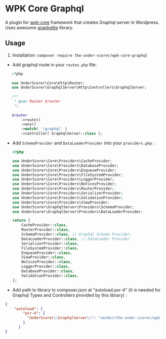 # WPK Core Graphql

A plugin for [wpk-core](https://github.com/TheUnderScorer/wpk-core) framework that creates Graphql server in Wordpress. Uses awesome [graphqlite](https://github.com/thecodingmachine/graphqlite) library.

## Usage

1. Installation:
``composer require the-under-scorer/wpk-core-graphql``

-  Add graphql route in your `routes.php` file:

```php
   <?php
   
   use UnderScorer\Core\Http\Router;
   use UnderScorer\GraphqlServer\Http\Controllers\GraphqlServer;
   
   /**
    * @var Router $router
    */
   
   $router
       ->route()
       ->any()
       ->match( '/graphql' )
       ->controller( GraphqlServer::class );
```

-  Add `SchemaProvider` and `DataLoaderProvider` into your `providers.php` :
    ```php
    <?php
    
    use UnderScorer\Core\Providers\CacheProvider;
    use UnderScorer\Core\Providers\DatabaseProvider;
    use UnderScorer\Core\Providers\EnqueueProvider;
    use UnderScorer\Core\Providers\FileSystemProvider;
    use UnderScorer\Core\Providers\LoggerProvider;
    use UnderScorer\Core\Providers\NoticesProvider;
    use UnderScorer\Core\Providers\RouterProvider;
    use UnderScorer\Core\Providers\SerializerProvider;
    use UnderScorer\Core\Providers\ValidationProvider;
    use UnderScorer\Core\Providers\ViewProvider;
    use UnderScorer\GraphqlServer\Providers\SchemaProvider;
    use UnderScorer\GraphqlServer\Providers\DataLoaderProvider;
    
    return [
        CacheProvider::class,
        RouterProvider::class,
        SchemaProvider::class, // Graphql Schema Provider,
        DataLoaderProvider::class, // DataLoader Provider
        SerializerProvider::class,
        FileSystemProvider::class,
        EnqueueProvider::class,
        ViewProvider::class,
        NoticesProvider::class,
        LoggerProvider::class,
        DatabaseProvider::class,
        ValidationProvider::class,
    ];

    ```
   
-  Add path to library to composer.json at "autoload.psr-4" (it is needed for Graphql Types and Controllers provided by this library) : 
```json
{
    "autoload": {
        "psr-4": {
          "UnderScorer\\GraphqlServer\\": "vendor/the-under-scorer/wpk-core-graphql/src/GraphqlServer"
        }
      }
}
```

